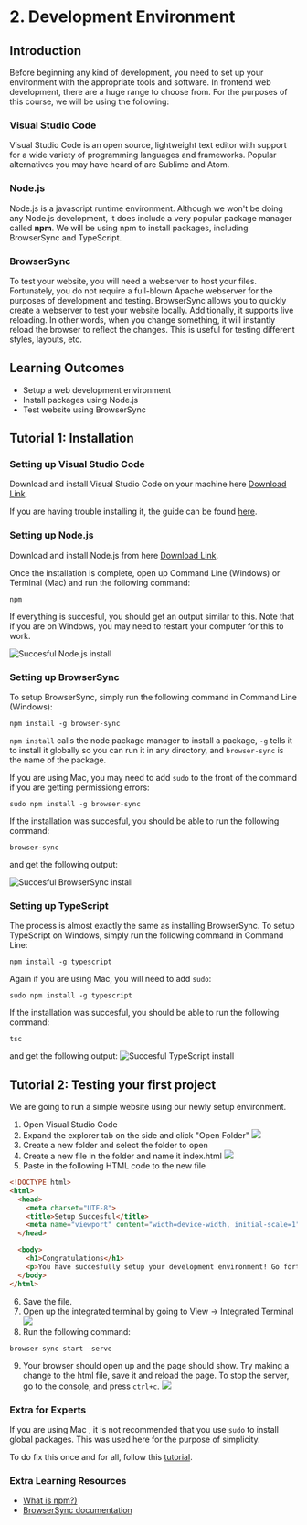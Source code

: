 # 2. Development Environment
## Introduction
Before beginning any kind of development, you need to set up your environment with the appropriate
tools and software. In frontend web development, there are a huge range to choose from. For the
purposes of this course, we will be using the following:

### Visual Studio Code
Visual Studio Code is an open source, lightweight text editor with support for a wide variety of programming
languages and frameworks. Popular alternatives you may have heard of are Sublime and Atom.

### Node.js
Node.js is a javascript runtime environment. Although we won't be doing any Node.js development, it does
include a very popular package manager called **npm**. We will be using npm to install packages, including
BrowserSync and TypeScript. 

### BrowserSync
To test your website, you will need a webserver to host your files. Fortunately, you do not require a full-blown 
Apache webserver for the purposes of development and testing. BrowserSync allows you to quickly create
a webserver to test your website locally. Additionally, it supports live reloading. In other words, when you
change something, it will instantly reload the browser to reflect the changes. This is useful for testing different
styles, layouts, etc. 

## Learning Outcomes
* Setup a web development environment
* Install packages using Node.js
* Test website using BrowserSync

## Tutorial 1: Installation
### Setting up Visual Studio Code
Download and install Visual Studio Code on your machine here [Download Link](https://code.visualstudio.com/).

If you are having trouble installing it, the guide can be found [here](https://code.visualstudio.com/docs/setup/setup-overview).

### Setting up Node.js
Download and install Node.js from here [Download Link](https://nodejs.org/en/download/).

Once the installation is complete, open up Command Line (Windows) or Terminal (Mac) and run the following command:

```
npm
```

If everything is succesful, you should get an output similar to this. 
Note that if you are on Windows, you may need to restart your computer for this to work. 

![Succesful Node.js install](img/npm_command.png)

### Setting up BrowserSync
To setup BrowserSync, simply run the following command in Command Line (Windows):

```
npm install -g browser-sync
```

`npm install` calls the node package manager to install a package, `-g` tells it to install it globally so you can 
run it in any directory, and `browser-sync` is the name of the package. 

If you are using Mac, you may need to add `sudo` to the front of the command if you are getting permissiong errors:

```
sudo npm install -g browser-sync
```

If the installation was succesful, you should be able to run the following command:

```
browser-sync
```

and get the following output:

![Succesful BrowserSync install](img/browser_sync.png)

### Setting up TypeScript
The process is almost exactly the same as installing BrowserSync.
To setup TypeScript on Windows, simply run the following command in Command Line:

```
npm install -g typescript
```

Again if you are using Mac, you will need to add `sudo`:

```
sudo npm install -g typescript
```

If the installation was succesful, you should be able to run the following command:

```
tsc
```


and get the following output:
![Succesful TypeScript install](img/tsc.png)

## Tutorial 2: Testing your first project
We are going to run a simple website using our newly setup environment. 

1. Open Visual Studio Code
2. Expand the explorer tab on the side and click "Open Folder"
![](img/vsc_1.png)
3. Create a new folder and select the folder to open
4. Create a new file in the folder and name it index.html
![](img/vsc_2.png)
5. Paste in the following HTML code to the new file

```html
<!DOCTYPE html>
<html>
  <head>
    <meta charset="UTF-8">
    <title>Setup Succesful</title>
    <meta name="viewport" content="width=device-width, initial-scale=1">
  </head>

  <body>
    <h1>Congratulations</h1>
    <p>You have succesfully setup your development environment! Go forth and build.</p>
  </body>
</html>
```

6. Save the file. 
7. Open up the integrated terminal by going to View -> Integrated Terminal
![](img/vsc_3.png)
8. Run the following command:
```
browser-sync start -serve
```
9. Your browser should open up and the page should show. Try making a change to the html file, save it and
reload the page. To stop the server, go to the console, and press `ctrl+c`.
![](img/vsc_4.png)


### Extra for Experts
If you are using Mac , it is not recommended that you use `sudo` to install global packages. This was
used here for the purpose of simplicity.

To do fix this once and for all, follow this [tutorial](https://docs.npmjs.com/getting-started/fixing-npm-permissions).

### Extra Learning Resources
* [What is npm?)](https://docs.npmjs.com/getting-started/what-is-npm)
* [BrowserSync documentation](https://www.browsersync.io/docs/command-line)